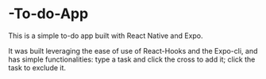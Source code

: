 # -To-do-App



This is a simple to-do app built with React Native and Expo.

It was built leveraging the ease of use of React-Hooks and the Expo-cli, and has simple functionalities: type a task and click the cross to add it; click the task to exclude it. 

